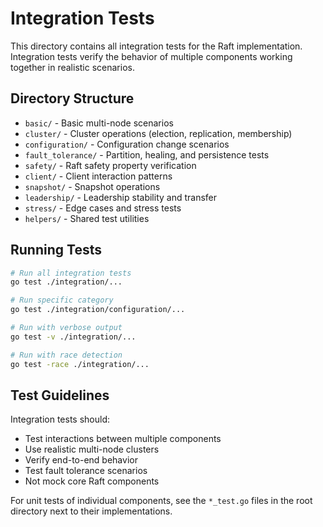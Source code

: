 # Integration Tests

This directory contains all integration tests for the Raft implementation.
Integration tests verify the behavior of multiple components working together
in realistic scenarios.

## Directory Structure
- `basic/` - Basic multi-node scenarios
- `cluster/` - Cluster operations (election, replication, membership)
- `configuration/` - Configuration change scenarios
- `fault_tolerance/` - Partition, healing, and persistence tests
- `safety/` - Raft safety property verification
- `client/` - Client interaction patterns
- `snapshot/` - Snapshot operations
- `leadership/` - Leadership stability and transfer
- `stress/` - Edge cases and stress tests
- `helpers/` - Shared test utilities

## Running Tests
```bash
# Run all integration tests
go test ./integration/...

# Run specific category
go test ./integration/configuration/...

# Run with verbose output
go test -v ./integration/...

# Run with race detection
go test -race ./integration/...
```

## Test Guidelines

Integration tests should:
- Test interactions between multiple components
- Use realistic multi-node clusters
- Verify end-to-end behavior
- Test fault tolerance scenarios
- Not mock core Raft components

For unit tests of individual components, see the `*_test.go` files
in the root directory next to their implementations.